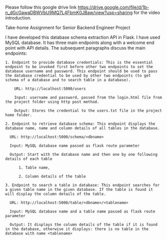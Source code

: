 Please follow this google drive link https://drive.google.com/file/d/1b-n_dGcGawaDBWVbU9MQ7L4FbmK0JBaw/view?usp=sharing for the video introduction. 

Take-home Assignment for Senior Backend Engineer Project

I have developed this database schema extraction API in Flask. I have used MySQL database. It has three main endpoints along with a welcome end point with API details. The subsequent paragraphs discuss the main endpoints:

    1. Endpoint to provide database credentials: This is the essential endpoint to be invoked first before other two endpoints to set the database username and password. This endpoint should be used to pass the database credential to be used by other two endpoints (to get schema of a database and to search table in a database).
      
        URL: http://localhost:5000/users
        
        Input: username and password, passed from the login.html file from the project folder using http post method.
        
        Output: Stores the credential to the users.txt file in the project home folder.

    2. Endpoint to retrieve database schema: This endpoint displays the database name, name and column details of all tables in the database. 
    
      URL: http://localhost:5000/schema/<dbname> 
      
      Input: MySQL database name passed as flask route parameter 
      
      Output: Start with the database name and then one by one following details of each table 
      
          1. Table name,
          
          2. Column details of the table 
    
    3. Endpoint to search a table in database: This endpoint searches for a given table name in the given database. If the table is found it will display the column details of the table. 
      
      URL: http://localhost:5000/table/<dbname>/<tablename> 
      
      Input: MySQL database name and a table name passed as flask route parameter
      
      Output: It displays the column details of the table if it is found in the database, otherwise it displays: there is no table in the database with name <tablename>
